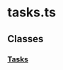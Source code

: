 # tasks.ts

## Classes

### [Tasks][ClassDeclaration-10]


[SourceFile-21]: tasks.md#tasksts
[ClassDeclaration-10]: tasks/tasks.md#tasks